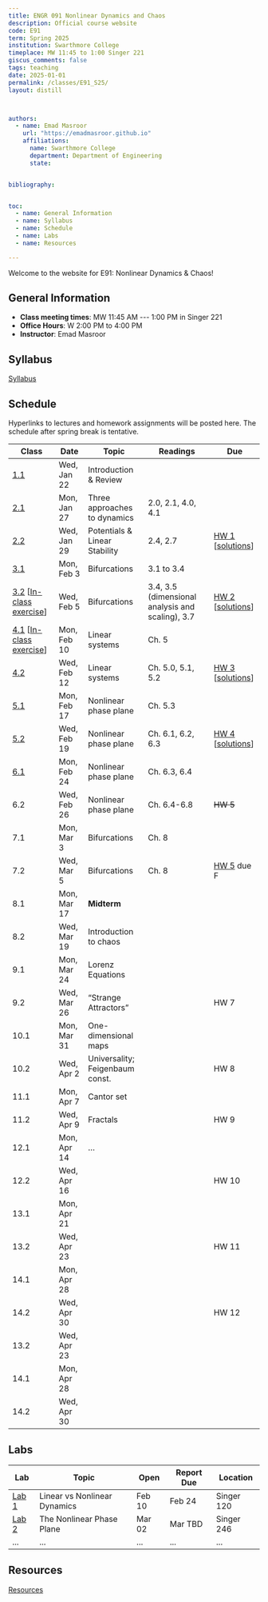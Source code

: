 ```yaml
---
title: ENGR 091 Nonlinear Dynamics and Chaos 
description: Official course website
code: E91
term: Spring 2025
institution: Swarthmore College
timeplace: MW 11:45 to 1:00 Singer 221
giscus_comments: false
tags: teaching 
date: 2025-01-01
permalink: /classes/E91_S25/
layout: distill



authors:
  - name: Emad Masroor
    url: "https://emadmasroor.github.io"
    affiliations:
      name: Swarthmore College
      department: Department of Engineering
      state: 


bibliography: 


toc:
  - name: General Information
  - name: Syllabus
  - name: Schedule
  - name: Labs
  - name: Resources

---
```


Welcome to the website for E91: Nonlinear Dynamics & Chaos!

## General Information

- **Class meeting times**: MW 11:45 AM --- 1:00 PM in Singer 221
- **Office Hours**: W 2:00 PM to 4:00 PM
- **Instructor**: Emad Masroor

## Syllabus

[Syllabus](E91-S25-Syllabus.pdf)

<object data="E91-S25-Syllabus.pdf" width="100%" height="500" type='application/pdf'></object>

## Schedule

Hyperlinks to lectures and homework assignments will be posted here. The schedule after spring break is tentative.

|   **Class**  |   **Date**     |   **Topic**                        |   **Readings**        |   **Due**  |
|--------------|----------------|------------------------------------|-----------------------|------------|
|   [1.1](Lecs/E91.S25.Lec1.pdf)        |   Wed, Jan 22  |   Introduction & Review            |                       |            |
|   [2.1](Lecs/E91.S25.Lec2.pdf)        |   Mon, Jan 27  |   Three approaches to dynamics     |   2.0, 2.1, 4.0, 4.1  |            |
|   [2.2](Lecs/E91.S25.Lec3.pdf)        |   Wed, Jan 29  |   Potentials & Linear Stability    |   2.4, 2.7            |   [HW 1](HW/HW1.pdf) [[solutions](HW/HW1Solutions.pdf)]     |
|   [3.1](Lecs/E91.S25.Lec4.pdf)        |   Mon, Feb 3   |   Bifurcations                     |   3.1 to 3.4               |            |
|   [3.2](Lecs/E91.S25.Lec5.pdf) [[In-class exercise](Exercises/Exercise1.pdf)]        |   Wed, Feb 5   |   Bifurcations                     |   3.4, 3.5 (dimensional analysis and scaling), 3.7               |   [HW 2](HW/HW2.pdf) [[solutions](HW/HW2Solutions.pdf)]     |
|   [4.1](Lecs/E91.S25.Lec6.pdf)  [[In-class exercise](Exercises/Exercise2.pdf)]              |   Mon, Feb 10  |   Linear systems                   |   Ch. 5               |            |
|   [4.2](Lecs/E91.S25.Lec7.pdf)        |   Wed, Feb 12  |   Linear systems                   |   Ch. 5.0, 5.1, 5.2               |   [HW 3](HW/HW3.pdf) [[solutions](HW/HW3Solutions.pdf)]     |
|   [5.1](Lecs/E91.S25.Lec8.pdf)        |   Mon, Feb 17  |   Nonlinear phase plane            |   Ch. 5.3               |            |
|   [5.2](Lecs/E91.S25.Lec9.pdf)        |   Wed, Feb 19  |   Nonlinear phase plane            |   Ch. 6.1, 6.2, 6.3               |   [HW 4](HW/HW4.pdf) [[solutions](HW/HW4Solutions.pdf)]     |
|   [6.1](Lecs/E91.S25.Lec10.pdf)        |   Mon, Feb 24  |   Nonlinear phase plane                     |   Ch. 6.3, 6.4               |            |
|   6.2        |   Wed, Feb 26  |   Nonlinear phase plane                     |   Ch. 6.4-6.8               |   ~~HW 5~~     |
|   7.1        |   Mon, Mar 3   |   Bifurcations                     |   Ch. 8               |            |
|   7.2        |   Wed, Mar 5   |   Bifurcations                     |   Ch. 8               |   [HW 5](HW/HW5.pdf) due F     |
|   8.1        |   Mon, Mar 17  |   **Midterm**                |                       |            |
|   8.2        |   Wed, Mar 19  |   Introduction to chaos            |                       |     |
|   9.1        |   Mon, Mar 24  |   Lorenz Equations                 |                       |            |
|   9.2        |   Wed, Mar 26  |   “Strange Attractors”             |                       |   HW 7     |
|   10.1       |   Mon, Mar 31  |   One-dimensional maps             |                       |            |
|   10.2       |   Wed, Apr 2   |   Universality; Feigenbaum const.  |                       |   HW 8     |
|   11.1       |   Mon, Apr 7   |   Cantor set                       |                       |            |
|   11.2       |   Wed, Apr 9   |   Fractals                         |                       |   HW 9     |
|   12.1       |   Mon, Apr 14  |   …                                |                       |            |
|   12.2       |   Wed, Apr 16  |                                    |                       |   HW 10    |
|   13.1       |   Mon, Apr 21  |                                    |                       |            |
|   13.2       |   Wed, Apr 23  |                                    |                       |   HW 11    |
|   14.1       |   Mon, Apr 28  |                                    |                       |            |
|   14.2       |   Wed, Apr 30  |                                    |                       |   HW 12    |
|   13.2       |   Wed, Apr 23  |                                    |                       |            |
|   14.1       |   Mon, Apr 28  |                                    |                       |            |
|   14.2       |   Wed, Apr 30  |                                    |                       |            |

## Labs

| Lab   | Topic                        | Open   | Report Due | Location   |
|-------|------------------------------|--------|------------|------------|
| [Lab 1](Labs/Lab1) | Linear vs Nonlinear Dynamics | Feb 10 | Feb 24     | Singer 120 |
| [Lab 2](Labs/Lab2) | The Nonlinear Phase Plane    | Mar 02 | Mar TBD    | Singer 246 |
| ... | ... | ... | ...    | ... |


## Resources

[Resources](Resources)


